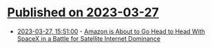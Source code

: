 # [Published on 2023-03-27](index.md)

* [2023-03-27, 15:51:00](https://soylentnews.org/article.pl?sid=23/03/25/1851201&from=rss) - [Amazon is About to Go Head to Head With SpaceX in a Battle for Satellite Internet Dominance](https://soylentnews.org/article.pl?sid=23/03/25/1851201&from=rss)
